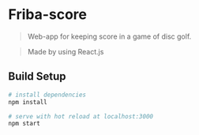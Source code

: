 # Friba-score
> Web-app for keeping score in a game of disc golf.

> Made by using React.js

## Build Setup

``` bash
# install dependencies
npm install

# serve with hot reload at localhost:3000
npm start
```
